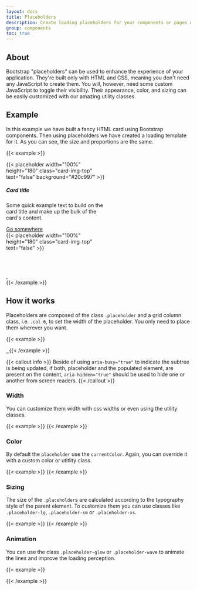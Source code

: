 ```yaml
---
layout: docs
title: Placeholders
description: Create loading placeholders for your components or pages with Bootstrap placeholders, built entirely with HTML, CSS, and no JavaScript.
group: components
toc: true
---
```


## About

Bootstrap "placeholders" can be used to enhance the experience of your application. They're built only with HTML and CSS, meaning you don't need any JavaScript to create them. You will, however, need some custom JavaScript to toggle their visibility. Their appearance, color, and sizing can be easily customized with our amazing utility classes.

## Example

In this example we have built a fancy HTML card using Bootstrap components. Then using placeholders we have created a loading template for it. As you can see, the size and proportions are the same.

{{< example >}}
<div class="d-flex justify-content-around">
  <div class="card" style="width: 18rem;">
    {{< placeholder width="100%" height="180" class="card-img-top" text="false" background="#20c997" >}}
    <div class="card-body">
      <h5 class="card-title">Card title</h5>
      <p class="card-text">Some quick example text to build on the card title and make up the bulk of the card's content.</p>
      <a href="#" class="btn btn-primary">Go somewhere</a>
    </div>
  </div>

  <div class="card" aria-busy="true" style="width: 18rem;">
    {{< placeholder width="100%" height="180" class="card-img-top" text="false" >}}
    <div class="card-body">
      <h5 class="card-title placeholder-glow">
        <span class="placeholder col-6"></span>&#8232;
      </h5>
      <p class="card-text placeholder-glow">
        <span class="placeholder col-7"></span>
        <span class="placeholder col-4"></span>
        <span class="placeholder col-4"></span>
        <span class="placeholder col-6"></span>
        <span class="placeholder col-8"></span>
      </p>
      <a href="#" class="btn btn-primary disabled placeholder col-6">
        &nbsp;<!-- needed to give the element some height -->
      </a>
    </div>
  </div>
</div>
{{< /example >}}

## How it works

Placeholders are composed of the class `.placeholder` and a grid column class, i.e. `.col-6`, to set the width of the placeholder. You only need to place them wherever you want.

{{< example >}}
<p aria-busy="true">
  <span class="placeholder col-6"></span>
</p>

<a href="#" class="btn btn-primary disabled placeholder col-4" aria-busy="true">
  &nbsp;<!-- to give the element some height -->
</a>
{{< /example >}}

{{< callout info >}}
Beside of using `aria-busy="true"` to indicate the subtree is being updated, if both, placeholder and the populated element, are present on the content, `aria-hidden="true"` should be used to hide one or another from screen readers.
{{< /callout >}}


### Width

You can customize them width with css widths or even using the utility classes.

{{< example >}}
<span class="placeholder col-6"></span>
<span class="placeholder w-75"></span>
<span class="placeholder" style="width: 25%;"></span>
{{< /example >}}

### Color

By default the `placeholder` use the `currentColor`. Again, you can override it with a custom color or utitlity class.

{{< example >}}
<span class="placeholder col-1 col-12"></span>
<span class="placeholder col-1 bg-primary"></span>
<span class="placeholder col-1 bg-secondary"></span>
<span class="placeholder col-1 bg-success"></span>
<span class="placeholder col-1 bg-danger"></span>
<span class="placeholder col-1 bg-warning"></span>
<span class="placeholder col-1 bg-info"></span>
<span class="placeholder col-1 bg-light"></span>
<span class="placeholder col-1 bg-dark"></span>
<span class="placeholder col-1 bg-white"></span>
<span class="placeholder col-1 bg-transparent"></span>
{{< /example >}}

### Sizing

The size of the `.placeholder`s are calculated according to the typography style of the parent element. To customize them you can use classes like `.placeholder-lg`, `.placeholder-sm` or `.placeholder-xs`.

{{< example >}}
<span class="placeholder col-2 placeholder-lg"></span>
<span class="placeholder col-2"></span>
<span class="placeholder col-2 placeholder-sm"></span>
<span class="placeholder col-2 placeholder-xs"></span>
{{< /example >}}

### Animation

You can use the class `.placeholder-glow` or `.placeholder-wave` to animate the lines and improve the loading perception.

{{< example >}}
<p class="placeholder-glow">
  <span class="placeholder col-3"></span>
  <span class="placeholder col-3"></span>
  <span class="placeholder col-3"></span>
</p>

<p class="placeholder-wave">
  <span class="placeholder col-3"></span>
  <span class="placeholder col-3"></span>
  <span class="placeholder col-3"></span>
</p>
{{< /example >}}
